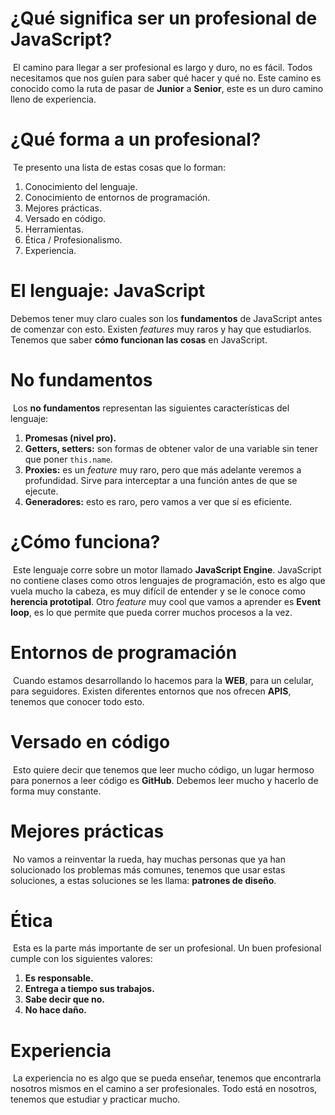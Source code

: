 # ¿Qué significa ser un profesional de JavaScript?
‌
El camino para llegar a ser profesional es largo y duro, no es fácil. Todos necesitamos que nos guíen para saber qué hacer y qué no. Este camino es conocido como la ruta de pasar de **Junior** a **Senior**, este es un duro camino lleno de experiencia.

# ¿Qué forma a un profesional?
‌
Te presento una lista de estas cosas que lo forman:

1. Conocimiento del lenguaje.
2. Conocimiento de entornos de programación.
3. Mejores prácticas.
4. Versado en código.
5. Herramientas.
6. Ética / Profesionalismo.
7. Experiencia.

# El lenguaje: JavaScript

Debemos tener muy claro cuales son los **fundamentos** de JavaScript antes de comenzar con esto. Existen *features* muy raros y hay que estudiarlos. Tenemos que saber **cómo funcionan las cosas** en JavaScript.

# No fundamentos
‌
Los **no fundamentos** representan las siguientes características del lenguaje:

1. **Promesas (nivel pro).**
2. **Getters, setters:** son formas de obtener valor de una variable sin tener que poner `this.name`.
3. **Proxies:** es un *feature* muy raro, pero que más adelante veremos a profundidad. Sirve para interceptar a una función antes de que se ejecute.
4. **Generadores:** esto es raro, pero vamos a ver que sí es eficiente.

# ¿Cómo funciona?
‌
Este lenguaje corre sobre un motor llamado **JavaScript Engine**. JavaScript no contiene clases como otros lenguajes de programación, esto es algo que vuela mucho la cabeza, es muy difícil de entender y se le conoce como **herencia prototipal**. Otro *feature* muy cool que vamos a aprender es **Event loop**, es lo que permite que pueda correr muchos procesos a la vez.

# Entornos de programación
‌
Cuando estamos desarrollando lo hacemos para la **WEB**, para un celular, para seguidores. Existen diferentes entornos que nos ofrecen **APIS**, tenemos que conocer todo esto.

# Versado en código
‌
Esto quiere decir que tenemos que leer mucho código, un lugar hermoso para ponernos a leer código es **GitHub**. Debemos leer mucho y hacerlo de forma muy constante.

# Mejores prácticas
‌
No vamos a reinventar la rueda, hay muchas personas que ya han solucionado los problemas más comunes, tenemos que usar estas soluciones, a estas soluciones se les llama: **patrones de diseño**.

# Ética
‌
Esta es la parte más importante de ser un profesional. Un buen profesional cumple con los siguientes valores:

1. **Es responsable.**
2. **Entrega a tiempo sus trabajos.**
3. **Sabe decir que no.**
4. **No hace daño.**

# Experiencia
‌
La experiencia no es algo que se pueda enseñar, tenemos que encontrarla nosotros mismos en el camino a ser profesionales. Todo está en nosotros, tenemos que estudiar y practicar mucho.
